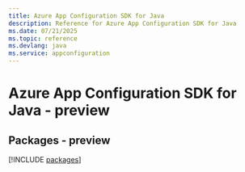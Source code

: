```yaml
---
title: Azure App Configuration SDK for Java
description: Reference for Azure App Configuration SDK for Java
ms.date: 07/21/2025
ms.topic: reference
ms.devlang: java
ms.service: appconfiguration
---
```

# Azure App Configuration SDK for Java - preview
## Packages - preview
[!INCLUDE [packages](app-configuration-index.md)]